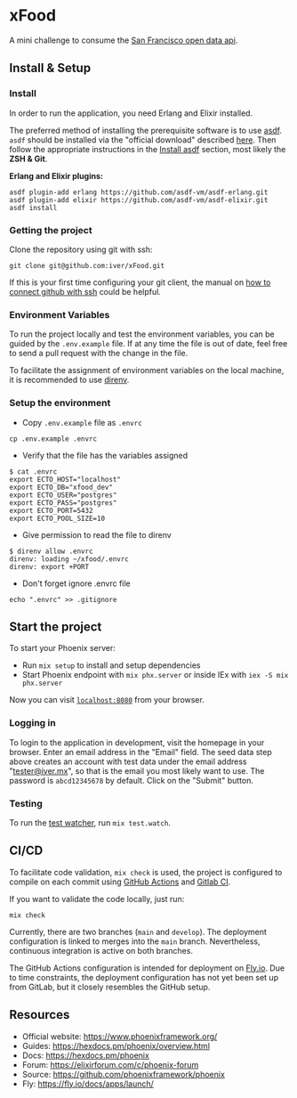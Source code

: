 # xFood

A mini challenge to consume the [San Francisco open data api](https://data.sfgov.org/Economy-and-Community/Mobile-Food-Facility-Permit/rqzj-sfat/data).

## Install & Setup

### Install

In order to run the application, you need Erlang and Elixir installed.

The preferred method of installing the prerequisite software is to use
[asdf](https://asdf-vm.com/). `asdf` should be installed via the "official download" described
[here](https://asdf-vm.com/guide/getting-started.html#official-download).
Then follow the appropriate instructions in the
[Install asdf](https://asdf-vm.com/guide/getting-started.html#_3-install-asdf) section, most likely
the **ZSH & Git**.

**Erlang and Elixir plugins:**

```terminal
asdf plugin-add erlang https://github.com/asdf-vm/asdf-erlang.git
asdf plugin-add elixir https://github.com/asdf-vm/asdf-elixir.git
asdf install
```

### Getting the project

Clone the repository using git with ssh:

```terminal
git clone git@github.com:iver/xFood.git
```

If this is your first time configuring your git client, the manual on [how to connect github with ssh](https://docs.github.com/en/authentication/connecting-to-github-with-ssh) could be helpful.

### Environment Variables

To run the project locally and test the environment variables, you can be guided by the `.env.example` file.
If at any time the file is out of date, feel free to send a pull request with the change in the file.

To facilitate the assignment of environment variables on the local machine, it is recommended to use [direnv](https://direnv.net/).

### Setup the environment

* Copy `.env.example` file as `.envrc`

```terminal
cp .env.example .envrc
```

* Verify that the file has the variables assigned

```terminal
$ cat .envrc
export ECTO_HOST="localhost"
export ECTO_DB="xfood_dev"
export ECTO_USER="postgres"
export ECTO_PASS="postgres"
export ECTO_PORT=5432
export ECTO_POOL_SIZE=10
```

* Give permission to read the file to direnv

```terminal
$ direnv allow .envrc
direnv: loading ~/xfood/.envrc
direnv: export +PORT
```

* Don't forget ignore .envrc file

```terminal
echo ".envrc" >> .gitignore
```

## Start the project

To start your Phoenix server:

* Run `mix setup` to install and setup dependencies
* Start Phoenix endpoint with `mix phx.server` or inside IEx with `iex -S mix phx.server`

Now you can visit [`localhost:8080`](http://localhost:8080) from your browser.

### Logging in

To login to the application in development, visit the homepage in your
browser. Enter an email address in the "Email" field. The seed data step
above creates an account with test data under the email address
"<tester@iver.mx>", so that is the email you most likely want to use.
The password is `abcd12345678` by default.
Click on the "Submit" button.

### Testing

To run the [test watcher](https://github.com/lpil/mix-test.watch), run
`mix test.watch`.

## CI/CD

To facilitate code validation, `mix check` is used, the project is configured to compile on each commit using [GitHub Actions](https://github.com/features/actions) and [Gitlab CI](https://docs.gitlab.com/ee/ci/).

If you want to validate the code locally, just run:

```terminal
mix check
```

Currently, there are two branches (`main` and `develop`). The deployment configuration is linked to merges into the `main` branch. Nevertheless, continuous integration is active on both branches.

The GitHub Actions configuration is intended for deployment on [Fly.io](https://fly.io/). Due to time constraints, the deployment configuration has not yet been set up from GitLab, but it closely resembles the GitHub setup.

## Resources

* Official website: <https://www.phoenixframework.org/>
* Guides: <https://hexdocs.pm/phoenix/overview.html>
* Docs: <https://hexdocs.pm/phoenix>
* Forum: <https://elixirforum.com/c/phoenix-forum>
* Source: <https://github.com/phoenixframework/phoenix>
* Fly: <https://fly.io/docs/apps/launch/>